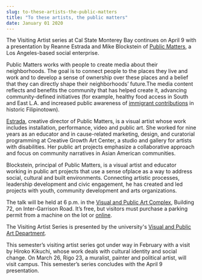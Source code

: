 ```yaml
---
slug: to-these-artists-the-public-matters
title: "To these artists, the public matters"
date: January 01 2020
---
```


<p>The Visiting Artist series at Cal State Monterey Bay continues on April 9 with a presentation by Reanne Estrada and Mike Blockstein of <a href="http://www.publicmattersgroup.com">Public Matters</a>, a Los Angeles&#45;based social enterprise.
</p><p>Public Matters works with people to create media about their neighborhoods. The goal is to connect people to the places they live and work and to develop a sense of ownership over these places and a belief that they can directly shape their neighborhoods’ future.The media content reflects and benefits the community that has helped create it, advancing community&#45;defined initiatives &#40;for example, healthy food access in South and East L.A. and increased public awareness of <a href="http://www.publicmattersgroup.com/?page_id=716">immigrant contributions</a> in historic Filipinotown&#41;.
</p><p><a href="https://csumb.edu/news/arts&#45;collective&#45;explores&#45;gender&#45;cultural&#45;stereotypes?_search=Reanne+Estrada">Estrada</a>, creative director of Public Matters, is a visual artist whose work includes installation, performance, video and public art. She worked for nine years as an educator and in cause&#45;related marketing, design, and curatorial programming at Creative Growth Art Center, a studio and gallery for artists with disabilities. Her public art projects emphasize a collaborative approach and focus on community narratives in Asian American communities.
</p><p>Blockstein, principal of Public Matters, is a visual artist and educator working in public art projects that use a sense ofplace as a way to address social, cultural and built environments. Connecting artistic processes, leadership development and civic engagement, he has created and led projects with youth, community development and arts organizations.
</p><p>The talk will be held at 6 p.m. in the <a href="https://csumb.edu/about/map&#45;directions">Visual and Public Art Complex</a>, Building 72, on Inter&#45;Garrison Road. It’s free, but visitors must purchase a parking permit from a machine on the lot or <a href="https://csumb.edu/parking/buy&#45;permit">online</a>.
</p><p>The Visiting Artist Series is presented by the university's <a href="https://csumb.edu/vpa">Visual and Public Art Department</a>.
</p><p>This semester’s visiting artist series got under way in February with a visit by Hiroko Kikuchi, whose work deals with cultural identity and social change. On March 26, Rigo 23, a muralist, painter and political artist, will visit campus. This semester’s series concludes with the April 9 presentation.
</p>
